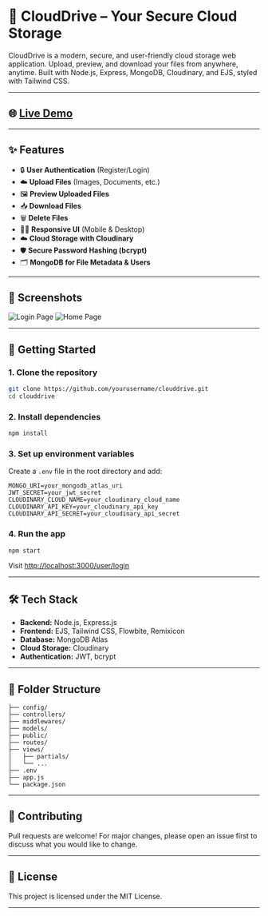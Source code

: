 # 🚀 CloudDrive – Your Secure Cloud Storage

CloudDrive is a modern, secure, and user-friendly cloud storage web application. Upload, preview, and download your files from anywhere, anytime. Built with Node.js, Express, MongoDB, Cloudinary, and EJS, styled with Tailwind CSS.

---

## 🌐 [Live Demo](https://drive-z4ox.onrender.com/user/login)

---

## ✨ Features

- 🔒 **User Authentication** (Register/Login)
- ☁️ **Upload Files** (Images, Documents, etc.)
- 🖼️ **Preview Uploaded Files**
- 📥 **Download Files**
- 🗑️ **Delete Files**
- 🧑‍💻 **Responsive UI** (Mobile & Desktop)
- ☁️ **Cloud Storage with Cloudinary**
- 🛡️ **Secure Password Hashing (bcrypt)**
- 🗂️ **MongoDB for File Metadata & Users**

---

## 📸 Screenshots

![Login Page](https://i.imgur.com/5Qw5Qw5.png)
![Home Page](https://i.imgur.com/9Qw9Qw9.png)

---

## 🚦 Getting Started

### 1. Clone the repository

```bash
git clone https://github.com/yourusername/clouddrive.git
cd clouddrive
```

### 2. Install dependencies

```bash
npm install
```

### 3. Set up environment variables

Create a `.env` file in the root directory and add:

```
MONGO_URI=your_mongodb_atlas_uri
JWT_SECRET=your_jwt_secret
CLOUDINARY_CLOUD_NAME=your_cloudinary_cloud_name
CLOUDINARY_API_KEY=your_cloudinary_api_key
CLOUDINARY_API_SECRET=your_cloudinary_api_secret
```

### 4. Run the app

```bash
npm start
```

Visit [http://localhost:3000/user/login](http://localhost:3000/user/login)

---

## 🛠️ Tech Stack

- **Backend:** Node.js, Express.js
- **Frontend:** EJS, Tailwind CSS, Flowbite, Remixicon
- **Database:** MongoDB Atlas
- **Cloud Storage:** Cloudinary
- **Authentication:** JWT, bcrypt

---

## 📂 Folder Structure

```
├── config/
├── controllers/
├── middlewares/
├── models/
├── public/
├── routes/
├── views/
│   ├── partials/
│   └── ...
├── .env
├── app.js
└── package.json
```

---

## 🤝 Contributing

Pull requests are welcome! For major changes, please open an issue first to discuss what you would like to change.

---

## 📄 License

This project is licensed under the MIT License.

---